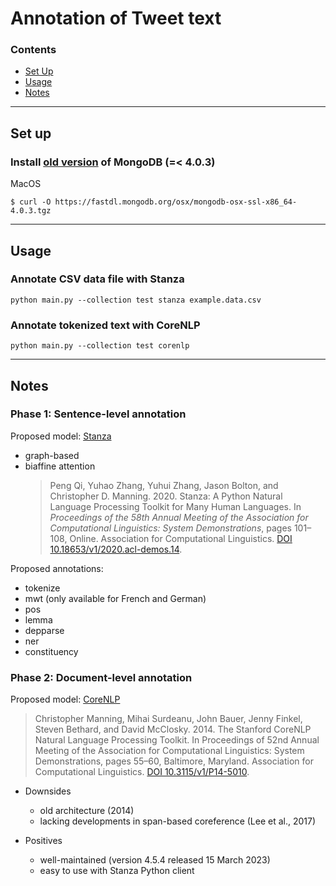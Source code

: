# Annotation of Tweet text

### Contents

- [Set Up](#set-up)
- [Usage](#usage)
- [Notes](#notes)

---

## Set up

### Install [old version](https://www.mongodb.com/download-center/community/releases/archive) of MongoDB (=< 4.0.3)

MacOS

```shell
$ curl -O https://fastdl.mongodb.org/osx/mongodb-osx-ssl-x86_64-4.0.3.tgz
```

---

## Usage

### Annotate CSV data file with Stanza

```
python main.py --collection test stanza example.data.csv
```

### Annotate tokenized text with CoreNLP

```
python main.py --collection test corenlp
```

---

## Notes

### Phase 1: Sentence-level annotation

Proposed model: [Stanza](https://stanfordnlp.github.io/stanza/)

- graph-based
- biaffine attention
  > Peng Qi, Yuhao Zhang, Yuhui Zhang, Jason Bolton, and Christopher D. Manning. 2020. Stanza: A Python Natural Language Processing Toolkit for Many Human Languages. In _Proceedings of the 58th Annual Meeting of the Association for Computational Linguistics: System Demonstrations_, pages 101–108, Online. Association for Computational Linguistics. [DOI 10.18653/v1/2020.acl-demos.14](https://aclanthology.org/2020.acl-demos.14/).

Proposed annotations:

- tokenize
- mwt (only available for French and German)
- pos
- lemma
- depparse
- ner
- constituency

### Phase 2: Document-level annotation

Proposed model: [CoreNLP](https://stanfordnlp.github.io/CoreNLP/)

> Christopher Manning, Mihai Surdeanu, John Bauer, Jenny Finkel, Steven Bethard, and David McClosky. 2014. The Stanford CoreNLP Natural Language Processing Toolkit. In Proceedings of 52nd Annual Meeting of the Association for Computational Linguistics: System Demonstrations, pages 55–60, Baltimore, Maryland. Association for Computational Linguistics. [DOI 10.3115/v1/P14-5010](https://aclanthology.org/P14-5010/).

- Downsides

  - old architecture (2014)
  - lacking developments in span-based coreference (Lee et al., 2017)

- Positives
  - well-maintained (version 4.5.4 released 15 March 2023)
  - easy to use with Stanza Python client
